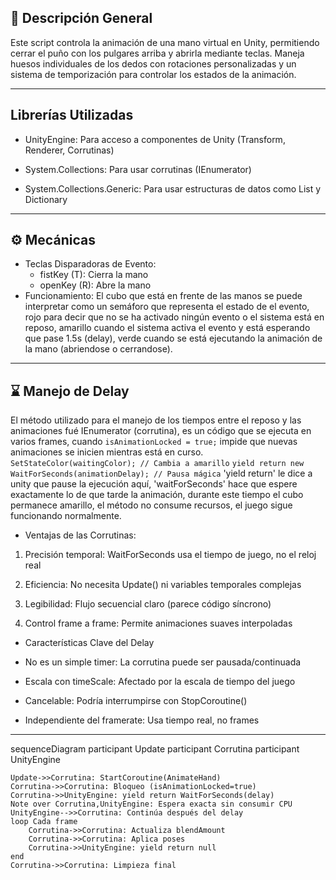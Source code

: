 ## 📌 Descripción General  
Este script controla la animación de una mano virtual en Unity, permitiendo cerrar el puño con los pulgares arriba y abrirla mediante teclas. Maneja huesos individuales de los dedos con rotaciones personalizadas y un sistema de temporización para controlar los estados de la animación.

---

## Librerías Utilizadas
- UnityEngine: Para acceso a componentes de Unity (Transform, Renderer, Corrutinas)

- System.Collections: Para usar corrutinas (IEnumerator)

- System.Collections.Generic: Para usar estructuras de datos como List y Dictionary

---

## ⚙️ Mecánicas
- Teclas Disparadoras de Evento: 
    * fistKey (T): Cierra la mano
    * openKey (R): Abre la mano
- Funcionamiento:
El cubo que está en frente de las manos se puede interpretar como un semáforo que representa el estado de el evento, rojo para decir que no se ha activado ningún evento o el sistema está en reposo, amarillo cuando el sistema activa el evento y está esperando que pase 1.5s (delay), verde cuando se está ejecutando la animación de la mano (abriendose o cerrandose).
---

## ⌛ Manejo de Delay

El método utilizado para el manejo de los tiempos entre el reposo y las animaciones fué IEnumerator (corrutina), es un código que se ejecuta en varios frames, cuando `isAnimationLocked = true;` impide que nuevas animaciones se inicien mientras está en curso.
`SetStateColor(waitingColor); // Cambia a amarillo`
`yield return new WaitForSeconds(animationDelay); // Pausa mágica`
'yield return' le dice a unity que pause la ejecución aquí, 'waitForSeconds' hace que espere exactamente lo de que tarde la animación, durante este tiempo el cubo permanece amarillo, el método no consume recursos, el juego sigue funcionando normalmente.

- Ventajas de las Corrutinas:
1) Precisión temporal: WaitForSeconds usa el tiempo de juego, no el reloj real

2) Eficiencia: No necesita Update() ni variables temporales complejas

3) Legibilidad: Flujo secuencial claro (parece código síncrono)

4) Control frame a frame: Permite animaciones suaves interpoladas

- Características Clave del Delay

* No es un simple timer: La corrutina puede ser pausada/continuada

* Escala con timeScale: Afectado por la escala de tiempo del juego

* Cancelable: Podría interrumpirse con StopCoroutine()

* Independiente del framerate: Usa tiempo real, no frames
---

sequenceDiagram
    participant Update
    participant Corrutina
    participant UnityEngine
    
    Update->>Corrutina: StartCoroutine(AnimateHand)
    Corrutina->>Corrutina: Bloqueo (isAnimationLocked=true)
    Corrutina->>UnityEngine: yield return WaitForSeconds(delay)
    Note over Corrutina,UnityEngine: Espera exacta sin consumir CPU
    UnityEngine-->>Corrutina: Continúa después del delay
    loop Cada frame
        Corrutina->>Corrutina: Actualiza blendAmount
        Corrutina->>Corrutina: Aplica poses
        Corrutina->>UnityEngine: yield return null
    end
    Corrutina->>Corrutina: Limpieza final

